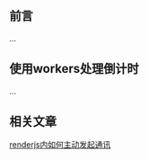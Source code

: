 ## 前言

...

## 使用workers处理倒计时

...

##

## 相关文章

[renderjs内如何主动发起通讯](https://ask.dcloud.net.cn/question/97817)